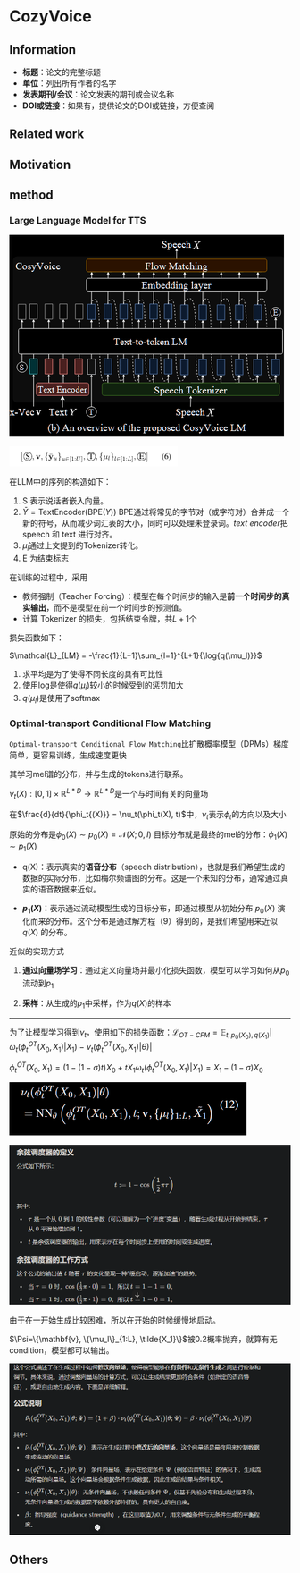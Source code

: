 # CozyVoice

## Information

- **标题**：论文的完整标题
- **单位**：列出所有作者的名字
- **发表期刊/会议**：论文发表的期刊或会议名称
- **DOI或链接**：如果有，提供论文的DOI或链接，方便查阅

## Related work

## Motivation

## method

### Large Language Model for TTS

![image-20241114175145743](CozyVoice.assets/image-20241114175145743.png)

![image-20241114173216452](CozyVoice.assets/image-20241114173216452.png)

在LLM中的序列的构造如下：

1. S 表示说话者嵌入向量。
2. $\bar{Y} = \mathrm{TextEncoder}(\mathrm{BPE}(Y))$ BPE通过将常见的字节对（或字符对）合并成一个新的符号，从而减少词汇表的大小，同时可以处理未登录词。$text \ encoder$把 speech 和 text 进行对齐。
3. ${\mu_l}$通过上文提到的Tokenizer转化。
4. E 为结束标志

在训练的过程中，采用

- 教师强制（Teacher Forcing）：模型在每个时间步的输入是**前一个时间步的真实输出**，而不是模型在前一个时间步的预测值。
- 计算 Tokenizer 的损失，包括结束令牌，共$L+1$个

损失函数如下：

$\mathcal{L}_{LM} = -\frac{1}{L+1}\sum_{l=1}^{L+1}{\log{q(\mu_l)}}$

1. 求平均是为了使得不同长度的具有可比性
2. 使用log是使得$q(\mu_i)$较小的时候受到的惩罚加大
3. $q(\mu_l)$是使用了softmax

### Optimal-transport Conditional Flow Matching

`Optimal-transport Conditional Flow Matching`比扩散概率模型（DPMs）梯度简单，更容易训练，生成速度更快

其学习mel谱的分布，并与生成的tokens进行联系。

 $\nu_t(X): [0,1]\times \mathbb{R}^{L*D}\rightarrow \mathbb{R}^{L*D}$是一个与时间有关的向量场

在$\frac{d}{dt}{\phi_t{(X)}} = \nu_t(\phi_t(X), t)$中，$\nu_t$表示$\phi_t$的方向以及大小

原始的分布是$\phi_0(X) \sim p_0(X)=\mathcal{N}(X;0,I)$ 
目标分布就是最终的mel的分布：$\phi_1(X) \sim p_1(X)$

- q(X)：表示真实的**语音分布**（speech distribution），也就是我们希望生成的数据的实际分布，比如梅尔频谱图的分布。这是一个未知的分布，通常通过真实的语音数据来近似。

- **$p_1(X)$**：表示通过流动模型生成的目标分布，即通过模型从初始分布 $p_0(X)$ 演化而来的分布。这个分布是通过解方程（9）得到的，是我们希望用来近似 $q(X)$ 的分布。

近似的实现方式

1. **通过向量场学习**：通过定义向量场并最小化损失函数，模型可以学习如何从$p_0$流动到$p_1$
  
2. **采样**：从生成的$p_1$中采样，作为$q(X)$的样本

----

为了让模型学习得到$\nu_t$，使用如下的损失函数：$\mathcal{L}_{OT-CFM} = \mathbb{E}_{t,p_0(X_0),q(X_1)}| \omega_t(\phi^{OT}_t(X_0,X_1)|X_1) - \nu_t(\phi^{OT}_t(X_0,X_1)|\theta) |$

$\phi^{OT}_t(X_0,X_1)=(1-(1-\sigma)t)X_0+tX_1 \omega_t(\phi^{OT}_t(X_0,X_1)|X_1)=X_1-(1-\sigma)X_0$

![image-20241114191552275](CozyVoice.assets/image-20241114191552275.png)

![image-20241114191647575](CozyVoice.assets/image-20241114191647575.png)

由于在一开始生成比较困难，所以在开始的时候缓慢地启动。

 $\Psi=\{\mathbf{v}, \{\mu_l\}_{1:L}, \tilde{X_1}\}$被0.2概率抛弃，就算有无condition，模型都可以输出。

![image-20241114192351528](CozyVoice.assets/image-20241114192351528.png)

## Others

